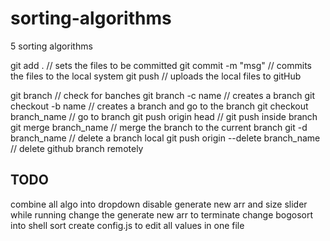 # sorting-algorithms

5 sorting algorithms

git add .
// sets the files to be committed
git commit -m "msg"
// commits the files to the local system
git push
// uploads the local files to gitHub

git branch
// check for banches
git branch -c name
// creates a branch
git checkout -b name
// creates a branch and go to the branch
git checkout branch_name
// go to branch
git push origin head
// git push inside branch
git merge branch_name
// merge the branch to the current branch
git -d branch_name
// delete a branch local
git push origin --delete branch_name
// delete github branch remotely

## TODO

combine all algo into dropdown
disable generate new arr and size slider while running
change the generate new arr to terminate
change bogosort into shell sort
create config.js to edit all values in one file
